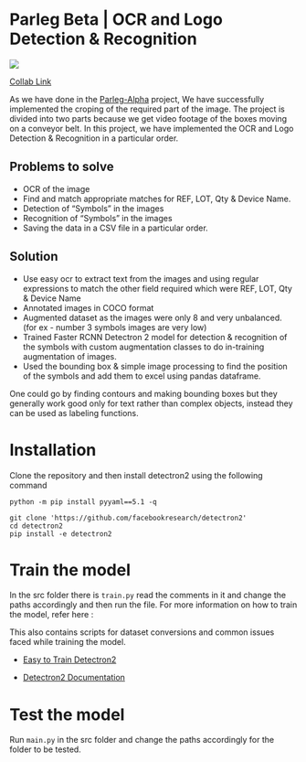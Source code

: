 # Parleg Beta | OCR and Logo Detection & Recognition

<img src="https://img.shields.io/static/v1?label=Detectron2&message=Used&color=PURPLE"/>

[Collab Link](https://colab.research.google.com/drive/1W3C6nRJUkuT_Tdpd6Z73yAOzLvzLcRZJ?usp=sharing)

As we have done in the [Parleg-Alpha](https://github.com/gamingflexer/parleg-alpha) project, We have successfully implemented the croping of the required part of the image.
The project is divided into two parts because we get video footage of the boxes moving on a conveyor belt. In this project, we have implemented the OCR and Logo Detection & Recognition in a particular order. 

## Problems to solve 

- OCR of the image
- Find and match appropriate matches for REF, LOT, Qty & Device Name.
- Detection of “Symbols” in the images
- Recognition of “Symbols” in the images
- Saving the data in a CSV file in a particular order.

## Solution

- Use easy ocr to extract text from the images and using regular expressions to match the other field required which were REF, LOT, Qty & Device Name
- Annotated images in COCO format
- Augmented dataset as the images were only 8 and very unbalanced. (for ex - number 3 symbols images are very low)
- Trained Faster RCNN Detectron 2 model for detection & recognition of the symbols with custom augmentation classes to do in-training augmentation of images.
- Used the bounding box & simple image processing to find the position of the symbols and add them to excel using pandas dataframe.

One could go by finding contours and making bounding boxes but they generally work good only for text rather than complex objects, instead they can be used as labeling functions.

# Installation

Clone the repository and then install detectron2 using the following command

```
python -m pip install pyyaml==5.1 -q

git clone 'https://github.com/facebookresearch/detectron2'
cd detectron2
pip install -e detectron2
```

# Train the model

In the src folder there is `train.py` read the comments in it and change the paths accordingly and then run the file.
For more information on how to train the model, refer here :

This also contains scripts for dataset conversions and common issues faced while training the model.

- [Easy to Train Detectron2](https://github.com/gamingflexer/object-detection-custom-models-scripts)

- [Detectron2 Documentation](https://detectron2.readthedocs.io/en/latest/tutorials/datasets.html)

# Test the model

Run `main.py` in the src folder and change the paths accordingly for the folder to be tested.